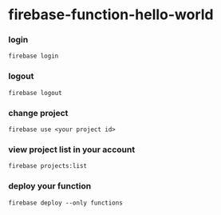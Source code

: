 # firebase-function-hello-world

### login
```
firebase login
```

### logout
```
firebase logout
```

### change project
```
firebase use <your project id>
```

### view project list in your account
```
firebase projects:list
```

### deploy your function
```
firebase deploy --only functions
```
